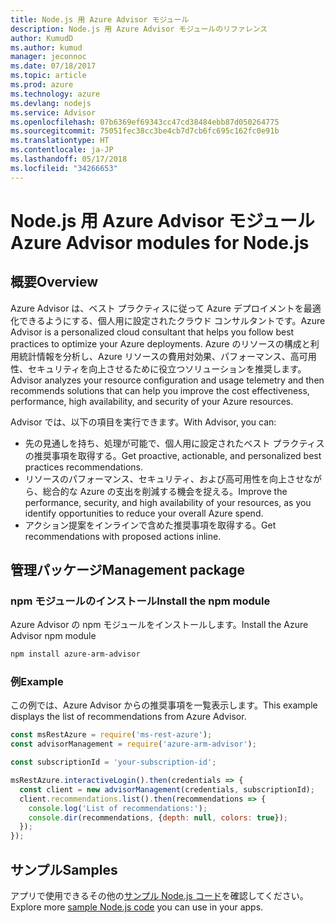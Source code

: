 ```yaml
---
title: Node.js 用 Azure Advisor モジュール
description: Node.js 用 Azure Advisor モジュールのリファレンス
author: KumudD
ms.author: kumud
manager: jeconnoc
ms.date: 07/18/2017
ms.topic: article
ms.prod: azure
ms.technology: azure
ms.devlang: nodejs
ms.service: Advisor
ms.openlocfilehash: 07b6369ef69343cc47cd38484ebb87d050264775
ms.sourcegitcommit: 75051fec38cc3be4cb7d7cb6fc695c162fc0e91b
ms.translationtype: HT
ms.contentlocale: ja-JP
ms.lasthandoff: 05/17/2018
ms.locfileid: "34266653"
---
```

# <a name="azure-advisor-modules-for-nodejs"></a><span data-ttu-id="d4d6d-103">Node.js 用 Azure Advisor モジュール</span><span class="sxs-lookup"><span data-stu-id="d4d6d-103">Azure Advisor modules for Node.js</span></span>

## <a name="overview"></a><span data-ttu-id="d4d6d-104">概要</span><span class="sxs-lookup"><span data-stu-id="d4d6d-104">Overview</span></span>

<span data-ttu-id="d4d6d-105">Azure Advisor は、ベスト プラクティスに従って Azure デプロイメントを最適化できるようにする、個人用に設定されたクラウド コンサルタントです。</span><span class="sxs-lookup"><span data-stu-id="d4d6d-105">Azure Advisor is a personalized cloud consultant that helps you follow best practices to optimize your Azure deployments.</span></span> <span data-ttu-id="d4d6d-106">Azure のリソースの構成と利用統計情報を分析し、Azure リソースの費用対効果、パフォーマンス、高可用性、セキュリティを向上させるために役立つソリューションを推奨します。</span><span class="sxs-lookup"><span data-stu-id="d4d6d-106">Advisor analyzes your resource configuration and usage telemetry and then recommends solutions that can help you improve the cost effectiveness, performance, high availability, and security of your Azure resources.</span></span>

<span data-ttu-id="d4d6d-107">Advisor では、以下の項目を実行できます。</span><span class="sxs-lookup"><span data-stu-id="d4d6d-107">With Advisor, you can:</span></span>
- <span data-ttu-id="d4d6d-108">先の見通しを持ち、処理が可能で、個人用に設定されたベスト プラクティスの推奨事項を取得する。</span><span class="sxs-lookup"><span data-stu-id="d4d6d-108">Get proactive, actionable, and personalized best practices recommendations.</span></span>
- <span data-ttu-id="d4d6d-109">リソースのパフォーマンス、セキュリティ、および高可用性を向上させながら、総合的な Azure の支出を削減する機会を捉える。</span><span class="sxs-lookup"><span data-stu-id="d4d6d-109">Improve the performance, security, and high availability of your resources, as you identify opportunities to reduce your overall Azure spend.</span></span>
- <span data-ttu-id="d4d6d-110">アクション提案をインラインで含めた推奨事項を取得する。</span><span class="sxs-lookup"><span data-stu-id="d4d6d-110">Get recommendations with proposed actions inline.</span></span>

## <a name="management-package"></a><span data-ttu-id="d4d6d-111">管理パッケージ</span><span class="sxs-lookup"><span data-stu-id="d4d6d-111">Management package</span></span>

### <a name="install-the-npm-module"></a><span data-ttu-id="d4d6d-112">npm モジュールのインストール</span><span class="sxs-lookup"><span data-stu-id="d4d6d-112">Install the npm module</span></span>

<span data-ttu-id="d4d6d-113">Azure Advisor の npm モジュールをインストールします。</span><span class="sxs-lookup"><span data-stu-id="d4d6d-113">Install the Azure Advisor npm module</span></span>

```bash
npm install azure-arm-advisor
```

### <a name="example"></a><span data-ttu-id="d4d6d-114">例</span><span class="sxs-lookup"><span data-stu-id="d4d6d-114">Example</span></span>

<span data-ttu-id="d4d6d-115">この例では、Azure Advisor からの推奨事項を一覧表示します。</span><span class="sxs-lookup"><span data-stu-id="d4d6d-115">This example displays the list of recommendations from Azure Advisor.</span></span>

```javascript
const msRestAzure = require('ms-rest-azure');
const advisorManagement = require('azure-arm-advisor');

const subscriptionId = 'your-subscription-id';

msRestAzure.interactiveLogin().then(credentials => {
  const client = new advisorManagement(credentials, subscriptionId);
  client.recommendations.list().then(recommendations => {
    console.log('List of recommendations:');
    console.dir(recommendations, {depth: null, colors: true});
  });
});
```

## <a name="samples"></a><span data-ttu-id="d4d6d-116">サンプル</span><span class="sxs-lookup"><span data-stu-id="d4d6d-116">Samples</span></span>

<span data-ttu-id="d4d6d-117">アプリで使用できるその他の[サンプル Node.js コード](https://azure.microsoft.com/resources/samples/?platform=nodejs)を確認してください。</span><span class="sxs-lookup"><span data-stu-id="d4d6d-117">Explore more [sample Node.js code](https://azure.microsoft.com/resources/samples/?platform=nodejs) you can use in your apps.</span></span>
